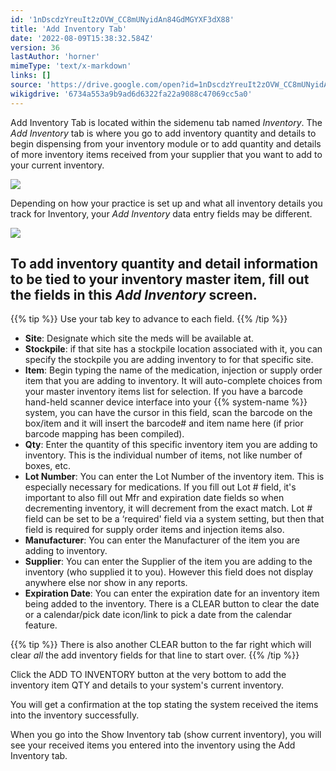 ```yaml
---
id: '1nDscdzYreuIt2zOVW_CC8mUNyidAn84GdMGYXF3dX88'
title: 'Add Inventory Tab'
date: '2022-08-09T15:38:32.584Z'
version: 36
lastAuthor: 'horner'
mimeType: 'text/x-markdown'
links: []
source: 'https://drive.google.com/open?id=1nDscdzYreuIt2zOVW_CC8mUNyidAn84GdMGYXF3dX88'
wikigdrive: '6734a553a9b9ad6d6322fa22a9088c47069cc5a0'
---
```

Add Inventory Tab is located within the sidemenu tab named *Inventory*. The *Add Inventory* tab is where you go to add inventory quantity and details to begin dispensing from your inventory module or to add quantity and details of more inventory items received from your supplier that you want to add to your current inventory.

![](../add-inventory-tab.assets/ce43a91eca721ac95d7095430c572a47.png)

Depending on how your practice is set up and what all inventory details you track for Inventory, your *Add Inventory* data entry fields may be different.

![](../add-inventory-tab.assets/38b86d015aab3d7667c9ef3390244975.png)

## To add inventory quantity and detail information to be tied to your inventory master item, fill out the fields in this **_Add Inventory_** screen.

{{% tip %}}
Use your tab key to advance to each field.
{{% /tip %}}

* <strong>Site</strong>: Designate which site the meds will be available at.
* <strong>Stockpile</strong>: if that site has a stockpile location associated with it, you can specify the stockpile you are adding inventory to for that specific site.
* <strong>Item</strong>: Begin typing the name of the medication, injection or supply order item that you are adding to inventory. It will auto-complete choices from your master inventory items list for selection. If you have a barcode hand-held scanner device interface into your {{% system-name %}} system, you can have the cursor in this field, scan the barcode on the box/item and it will insert the barcode# and item name here (if prior barcode mapping has been compiled).
* <strong>Qty</strong>: Enter the quantity of this specific inventory item you are adding to inventory. This is the individual number of items, not like number of boxes, etc.
* <strong>Lot Number</strong>: You can enter the Lot Number of the inventory item. This is especially necessary for medications. If you fill out Lot # field, it's important to also fill out Mfr and expiration date fields so when decrementing inventory, it will decrement from the exact match. Lot # field can be set to be a ‘required' field via a system setting, but then that field is required for supply order items and injection items also.
* <strong>Manufacturer</strong>: You can enter the Manufacturer of the item you are adding to inventory.
* <strong>Supplier</strong>: You can enter the Supplier of the item you are adding to the inventory (who supplied it to you). However this field does not display anywhere else nor show in any reports.
* <strong>Expiration Date</strong>: You can enter the expiration date for an inventory item being added to the inventory. There is a CLEAR button to clear the date or a calendar/pick date icon/link to pick a date from the calendar feature.

{{% tip %}}
There is also another CLEAR button to the far right which will clear *all* the add inventory fields for that line to start over.
{{% /tip %}}

Click the ADD TO INVENTORY button at the very bottom to add the inventory item QTY and details to your system's current inventory.

You will get a confirmation at the top stating the system received the items into the inventory successfully.

When you go into the Show Inventory tab (show current inventory), you will see your received items you entered into the inventory using the Add Inventory tab.
